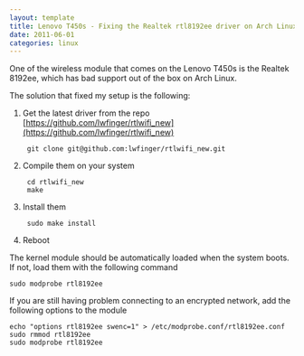 ```yaml
---
layout: template
title: Lenovo T450s - Fixing the Realtek rtl8192ee driver on Arch Linux
date: 2011-06-01
categories: linux
---
```


One of the wireless module that comes on the Lenovo T450s is the Realtek 8192ee, which has bad support out of the box on Arch Linux.

The solution that fixed my setup is the following:

1. Get the latest driver from the repo [https://github.com/lwfinger/rtlwifi_new](https://github.com/lwfinger/rtlwifi_new)

        git clone git@github.com:lwfinger/rtlwifi_new.git

2. Compile them on your system

        cd rtlwifi_new
        make

3. Install them

        sudo make install

4. Reboot

The kernel module should be automatically loaded when the system boots. If not, load them with the following command

    sudo modprobe rtl8192ee


If you are still having problem connecting to an encrypted network, add the following options to the module

    echo "options rtl8192ee swenc=1" > /etc/modprobe.conf/rtl8192ee.conf
    sudo rmmod rtl8192ee
    sudo modprobe rtl8192ee
